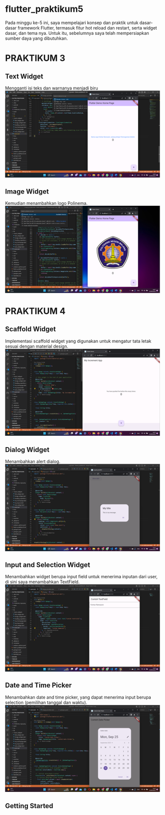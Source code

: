 # flutter_praktikum5
Pada minggu ke-5 ini, saya mempelajari konsep dan praktik untuk dasar-dasar framework Flutter, termasuk fitur hot reload dan restart, serta widget dasar, dan tema nya. Untuk itu, sebelumnya saya telah mempersiapkan sumber daya yang dibutuhkan.

# PRAKTIKUM 3
## Text Widget 
Mengganti isi teks dan warnanya menjadi biru
![](screanshoot_prak/ss1.png)

## Image Widget
Kemudian menambahkan logo Polinema.
![](screanshoot_prak/ss2.png)

# PRAKTIKUM 4
## Scaffold Widget
Implementasi scaffold widget yang digunakan untuk mengatur tata letak sesuai dengan material design.
![](screanshoot_prak/ss3.png)

## Dialog Widget
Menambahkan alert dialog.
![](screanshoot_prak/ss4.png)

## Input and Selection Widget
Menambahkan widget berupa input field untuk menerima inputan dari user, di sini saya menambahkan TextField.
![](screanshoot_prak/ss5.png)

## Date and Time Picker 
Menambahkan date and time picker, yang dapat menerima input berupa selection (pemilihan tanggal dan waktu).
![](screanshoot_prak/ss6.png)

## Getting Started

